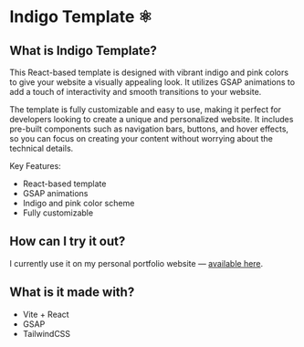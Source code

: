 # Indigo Template ⚛️


## What is Indigo Template?
This React-based template is designed with vibrant indigo and pink colors to give your website a visually appealing look. It utilizes GSAP animations to add a touch of interactivity and smooth transitions to your website.

The template is fully customizable and easy to use, making it perfect for developers looking to create a unique and personalized website. It includes pre-built components such as navigation bars, buttons, and hover effects, so you can focus on creating your content without worrying about the technical details.

Key Features:

- React-based template
- GSAP animations
- Indigo and pink color scheme
- Fully customizable

## How can I try it out?

I currently use it on my personal portfolio website — [available here](https://mxptx.site).
  

## What is it made with?

- Vite + React
- GSAP
- TailwindCSS
